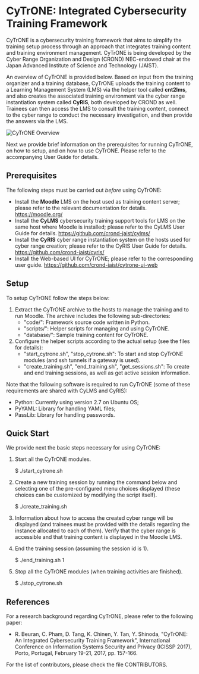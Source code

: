 # CyTrONE: Integrated Cybersecurity Training Framework

CyTrONE is a cybersecurity training framework that aims to simplify
the training setup process through an approach that integrates
training content and training environment management. CyTrONE is being
developed by the Cyber Range Organization and Design (CROND)
NEC-endowed chair at the Japan Advanced Institute of Science and
Technology (JAIST).

An overview of CyTrONE is provided below. Based on input from the
training organizer and a training database, CyTrONE uploads the
training content to a Learning Management System (LMS) via the helper
tool called **cnt2lms**, and also creates the associated training
environment via the cyber range instantiation system called **CyRIS**,
both developed by CROND as well. Trainees can then access the LMS to
consult the training content, connect to the cyber range to conduct
the necessary investigation, and then provide the answers via the LMS.

![CyTrONE Overview](https://github.com/crond-jaist/cytrone/blob/master/cytrone_overview.png)

Next we provide brief information on the prerequisites for running
CyTrONE, on how to setup, and on how to use CyTrONE. Please refer to
the accompanying User Guide for details.


## Prerequisites

The following steps must be carried out _before_ using CyTrONE:
* Install the **Moodle** LMS on the host used as training content
  server; please refer to the relevant documentation for
  details. https://moodle.org/
* Install the **CyLMS** cybersecurity training support tools for LMS
  on the same host where Moodle is installed; please refer to the
  CyLMS User Guide for details. https://github.com/crond-jaist/cylms/
* Install the **CyRIS** cyber range instantiation system on the hosts
  used for cyber range creation; please refer to the CyRIS User Guide
  for details. https://github.com/crond-jaist/cyris/
* Install the Web-based UI for CyTrONE; please refer to the
  corresponding user guide. https://github.com/crond-jaist/cytrone-ui-web


## Setup

To setup CyTrONE follow the steps below:
1. Extract the CyTrONE archive to the hosts to manage the training and
to run Moodle. The archive includes the following sub-directories:
   * "code/": Framework source code written in Python.
   * "scripts/": Helper scripts for managing and using CyTrONE.
   * "database/": Sample training content for CyTrONE.
2. Configure the helper scripts according to the actual setup (see the
files for details):
   * "start_cytrone.sh", "stop_cytrone.sh": To start and stop CyTrONE
     modules (and ssh tunnels if a gateway is used).
   * "create_training.sh", "end_training.sh", "get_sessions.sh": To
     create and end training sessions, as well as get active session
     information.

Note that the following software is required to run CyTrONE
(some of these requirements are shared with CyLMS and CyRIS):
* Python: Currently using version 2.7 on Ubuntu OS;
* PyYAML: Library for handling YAML files;
* PassLib: Library for handling passwords.

## Quick Start

We provide next the basic steps necessary for using CyTrONE:

1. Start all the CyTrONE modules.

   $ ./start_cytrone.sh

2. Create a new training session by running the command below and
selecting one of the pre-configured menu choices displayed (these
choices can be customized by modifying the script itself).

   $ ./create_training.sh

3. Information about how to access the created cyber range will be
displayed (and trainees must be provided with the details regarding
the instance allocated to each of them). Verify that the cyber range
is accessible and that training content is displayed in the Moodle
LMS.

4. End the training session (assuming the session id is 1).

   $ ./end_training.sh 1

5. Stop all the CyTrONE modules (when training activities are
finished).

   $ ./stop_cytrone.sh


## References

For a research background regarding CyTrONE, please refer to the
following paper:
* R. Beuran, C. Pham, D. Tang, K. Chinen, Y. Tan, Y. Shinoda,
"CyTrONE: An Integrated Cybersecurity Training Framework",
International Conference on Information Systems Security and Privacy
(ICISSP 2017), Porto, Portugal, February 19-21, 2017, pp. 157-166.

For the list of contributors, please check the file CONTRIBUTORS.
